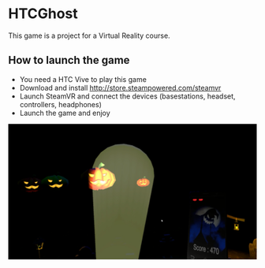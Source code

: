 # HTCGhost
This game is a project for a Virtual Reality course.

## How to launch the game
- You need a HTC Vive to play this game
- Download and install http://store.steampowered.com/steamvr
- Launch SteamVR and connect the devices (basestations, headset, controllers, headphones)
- Launch the game and enjoy

![A screenshot](Screenshot.png)
